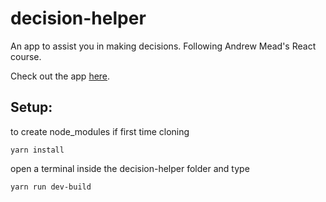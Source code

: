 # decision-helper

An app to assist you in making decisions. Following Andrew Mead's React course.

Check out the app [here](https://decision-helper.herokuapp.com/).

## Setup:

to create node_modules if first time cloning

```
yarn install
```

open a terminal inside the decision-helper folder and type

```
yarn run dev-build
```
